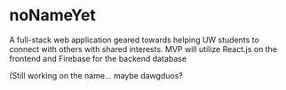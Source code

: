 # noNameYet
A full-stack web application geared towards helping UW students to connect with others with shared interests.
MVP will utilize React.js on the frontend and Firebase for the backend database

(Still working on the name... maybe dawgduos?


